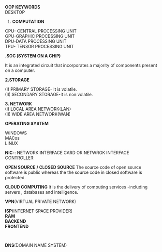 **OOP KEYWORDS**
<br>
DESKTOP
<br>
1. **COMPUTATION**

CPU- CENTRAL PROCESSING UNIT 
<br>
GPU-GRAPHIC PROCESSING UNIT
<br>
DPU-DATA PROCESSING UNIT
<br>
TPU- TENSOR PROCESSING UNIT
<br>


**.SOC (SYSTEM ON A CHIP)**
<br>

It is an integrated circuit that incorporates a majority of components present on a computer.
<br>

**2.STORAGE**
<br>

(I) PRIMARY STORAGE- It is volatile.
<br>
(II) SECONDARY STORAGE-It is non volatile.
<br>

**3. NETWORK**
<br>
(I) LOCAL AREA NETWORK(LAN)
<br>
(II) WIDE AREA NETWORK(WAN)
<br>


**OPERATING SYSTEM**
<br>

WINDOWS
<br>
MACos 
<br>
LINUX
<br>


**NIC**-: NETWORK INTERFACE CARD OR NETWROK INTERFACE CONTROLLER

**OPEN SOURCE / CLOSED SOURCE**
The source code of open source software is public whereas the the source code in closed software is protected. 

**CLOUD COMPUTING**
It is the delivery of computing services -including servers , databases and intelligence.
<br>

**VPN**(VIRTUAL PRIVATE NETWORK)
<br>

**ISP**(INTERNET SPACE PROVIDER)
<br>
**RAM**
<br>
**BACKEND**
<br>
**FRONTEND**

<br>

**DNS**(DOMAIN NAME SYSTEM)
<br>
